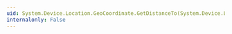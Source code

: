 ```yaml
---
uid: System.Device.Location.GeoCoordinate.GetDistanceTo(System.Device.Location.GeoCoordinate)
internalonly: False
---
```

